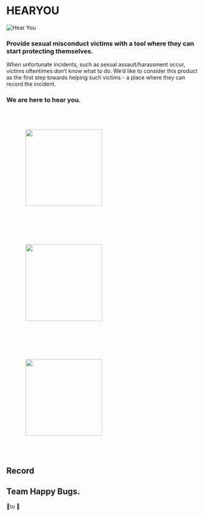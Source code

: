 # HEARYOU

![Hear You](https://user-images.githubusercontent.com/40487883/52196028-290f4d80-280f-11e9-8acc-7d9b6a671337.png)

### Provide sexual misconduct victims with a tool where they can start protecting themselves.

When unfortunate incidents, such as sexual assault/harassment occur, victims oftentimes don’t know what to do. We’d like to consider this product as the first step towards helping such victims - a place where they can record the incident.

### We are here to hear you.

<div>
  <image width=200" style="margin:50px" src="https://user-images.githubusercontent.com/40487883/52197123-49410b80-2813-11e9-9360-df7a1ad6c936.jpeg"><image width=200" style="margin:50px" src="https://user-images.githubusercontent.com/40487883/52197134-4f36ec80-2813-11e9-8054-cac041463cb4.jpeg">
<image width=200" style="margin:50px" src="https://user-images.githubusercontent.com/40487883/52197139-5231dd00-2813-11e9-8318-d144eb2a180d.jpeg">
</div>   
                                                                                                                                                 
## Record   



## Team Happy Bugs.
🐛to 🦋
                                                                                                                       
